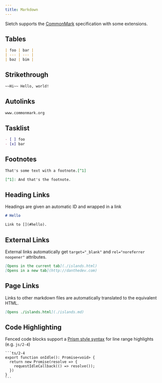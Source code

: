 ```yaml
---
title: Markdown
---
```


Sietch supports the [CommonMark](https://commonmark.org/) specification with some extensions.

## Tables

```md
| foo | bar |
| --- | --- |
| baz | bim |
```

## Strikethrough

```md
~~Hi~~ Hello, world!
```

## Autolinks

```md
www.commonmark.org
```

## Tasklist

```md
- [ ] foo
- [x] bar
```

## Footnotes

```md
That's some text with a footnote.[^1]

[^1]: And that's the footnote.
```

## Heading Links
Headings are given an automatic ID and wrapped in a link

```md
# Hello

Link to [](#hello).
```

## External Links
External links automatically get `target="_blank"` and `rel="noreferrer noopener"` attributes.

```md
[Opens in the current tab](./islands.html)
[Opens in a new tab](http://danthedev.com)
```

## Page Links
Links to other markdown files are automatically translated to the equivalent HTML.

```md
[Opens ./islands.html](./islands.md)
```

## Code Highlighting
Fenced code blocks support a [Prism style syntax](https://prismjs.com/plugins/line-highlight/) for line range highlights (e.g. `js/2-4`)

    ```ts/2-4
    export function onIdle(): Promise<void> {
      return new Promise(resolve => {
        requestIdleCallback(() => resolve());
      })
    }
    ```
